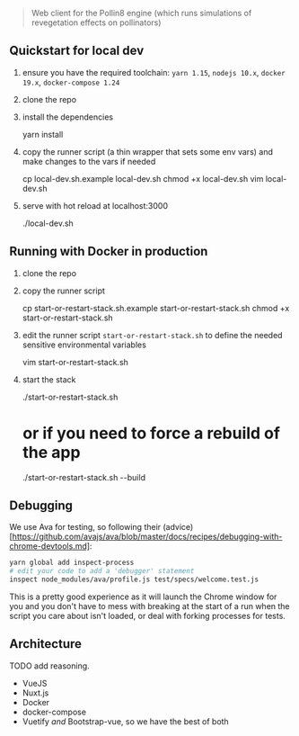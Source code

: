 > Web client for the Pollin8 engine (which runs simulations of revegetation
> effects on pollinators)

## Quickstart for local dev

  1. ensure you have the required toolchain: `yarn 1.15`, `nodejs 10.x`, `docker
     19.x`, `docker-compose 1.24`
  1. clone the repo
  1. install the dependencies

        yarn install

  1. copy the runner script (a thin wrapper that sets some env vars) and make
     changes to the vars if needed

        cp local-dev.sh.example local-dev.sh
        chmod +x local-dev.sh
        vim local-dev.sh

  1. serve with hot reload at localhost:3000

        ./local-dev.sh

## Running with Docker in production

  1. clone the repo
  1. copy the runner script

        cp start-or-restart-stack.sh.example start-or-restart-stack.sh
        chmod +x start-or-restart-stack.sh

  1. edit the runner script `start-or-restart-stack.sh` to define the needed
     sensitive environmental variables

        vim start-or-restart-stack.sh

  1. start the stack

        ./start-or-restart-stack.sh
        # or if you need to force a rebuild of the app
        ./start-or-restart-stack.sh --build


## Debugging

We use Ava for testing, so following their
(advice)[https://github.com/avajs/ava/blob/master/docs/recipes/debugging-with-chrome-devtools.md]:
```bash
yarn global add inspect-process
# edit your code to add a 'debugger' statement
inspect node_modules/ava/profile.js test/specs/welcome.test.js
```

This is a pretty good experience as it will launch the Chrome window for you
and you don't have to mess with breaking at the start of a run when the script
you care about isn't loaded, or deal with forking processes for tests.

## Architecture
TODO add reasoning.

  - VueJS
  - Nuxt.js
  - Docker
  - docker-compose
  - Vuetify *and* Bootstrap-vue, so we have the best of both
